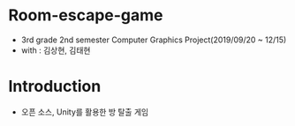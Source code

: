 # Room-escape-game
+ 3rd grade 2nd semester Computer Graphics Project(2019/09/20 ~ 12/15)
+ with : 김상현, 김태현

# Introduction
+ 오픈 소스, Unity를 활용한 방 탈출 게임 

